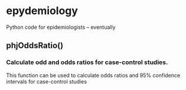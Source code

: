 # epydemiology
Python code for epidemiologists – eventually

## phjOddsRatio()

### Calculate odd and odds ratios for case-control studies.

This function can be used to calculate odds ratios and 95% confidence intervals for case-control studies


